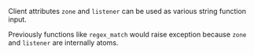 Client attributes `zone` and `listener` can be used as various string function input.

Previously functions like `regex_match` would raise exception because `zone` and `listener` are internally atoms.
